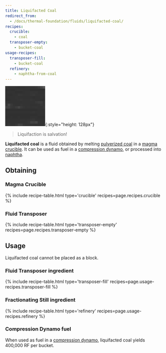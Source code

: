 ```yaml
---
title: Liquifacted Coal
redirect_from:
  - /docs/thermal-foundation/fluids/liquifacted-coal/
recipes:
  crucible:
    - coal
  transposer-empty:
    - bucket-coal
usage-recipes:
  transposer-fill:
    - bucket-coal
  refinery:
    - naphtha-from-coal
---
```


![Liquifacted coal](/assets/images/thermal-foundation/liquifacted-coal.gif){:style="height: 128px"}

> Liquifaction is salvation!


**Liquifacted coal** is a fluid obtained by melting [pulverized
coal](/docs/thermal-foundation/items/materials/dusts/pulverized-coal/) in a
[magma crucible](/docs/thermal-expansion/machines/magma-crucible/). It can be
used as fuel in a [compression
dynamo](/docs/thermal-expansion/dynamos/compression-dynamo/), or processed into
[naphtha](/docs/thermal-foundation/fluids/fuel/naphtha/).


Obtaining
---------

### Magma Crucible
{% include recipe-table.html type='crucible' recipes=page.recipes.crucible %}

### Fluid Transposer
{% include recipe-table.html type='transposer-empty' recipes=page.recipes.transposer-empty %}


Usage
-----

Liquifacted coal cannot be placed as a block.

### Fluid Transposer ingredient
{% include recipe-table.html type='transposer-fill' recipes=page.usage-recipes.transposer-fill %}

### Fractionating Still ingredient
{% include recipe-table.html type='refinery' recipes=page.usage-recipes.refinery %}

### Compression Dynamo fuel
When used as fuel in a [compression
dynamo](/docs/thermal-expansion/dynamos/compression-dynamo/), liquifacted coal
yields 400,000 RF per bucket.
